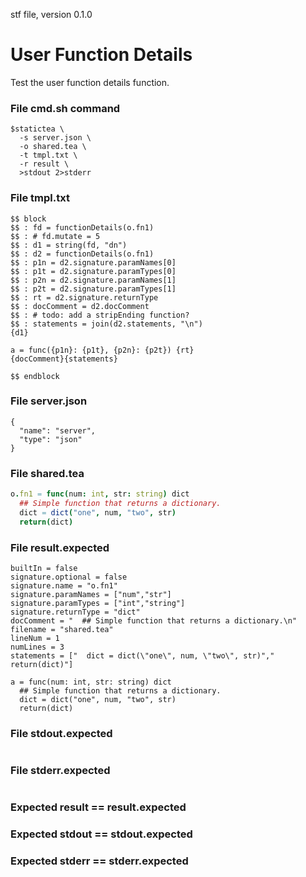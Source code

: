 stf file, version 0.1.0

# User Function Details

Test the user function details function.

### File cmd.sh command

~~~
$statictea \
  -s server.json \
  -o shared.tea \
  -t tmpl.txt \
  -r result \
  >stdout 2>stderr
~~~

### File tmpl.txt

~~~
$$ block
$$ : fd = functionDetails(o.fn1)
$$ : # fd.mutate = 5
$$ : d1 = string(fd, "dn")
$$ : d2 = functionDetails(o.fn1)
$$ : p1n = d2.signature.paramNames[0]
$$ : p1t = d2.signature.paramTypes[0]
$$ : p2n = d2.signature.paramNames[1]
$$ : p2t = d2.signature.paramTypes[1]
$$ : rt = d2.signature.returnType
$$ : docComment = d2.docComment
$$ : # todo: add a stripEnding function?
$$ : statements = join(d2.statements, "\n")
{d1}

a = func({p1n}: {p1t}, {p2n}: {p2t}) {rt}
{docComment}{statements}

$$ endblock
~~~

### File server.json

~~~
{
  "name": "server",
  "type": "json"
}
~~~

### File shared.tea

~~~ nim
o.fn1 = func(num: int, str: string) dict
  ## Simple function that returns a dictionary.
  dict = dict("one", num, "two", str)
  return(dict)

~~~

### File result.expected

~~~
builtIn = false
signature.optional = false
signature.name = "o.fn1"
signature.paramNames = ["num","str"]
signature.paramTypes = ["int","string"]
signature.returnType = "dict"
docComment = "  ## Simple function that returns a dictionary.\n"
filename = "shared.tea"
lineNum = 1
numLines = 3
statements = ["  dict = dict(\"one\", num, \"two\", str)","  return(dict)"]

a = func(num: int, str: string) dict
  ## Simple function that returns a dictionary.
  dict = dict("one", num, "two", str)
  return(dict)

~~~

### File stdout.expected

~~~
~~~

### File stderr.expected

~~~
~~~

### Expected result == result.expected
### Expected stdout == stdout.expected
### Expected stderr == stderr.expected
